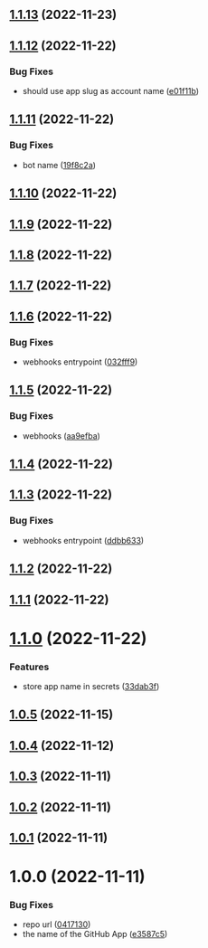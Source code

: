 ## [1.1.13](https://github.com/wow-actions/app-token/compare/v1.1.12...v1.1.13) (2022-11-23)

## [1.1.12](https://github.com/wow-actions/app-token/compare/v1.1.11...v1.1.12) (2022-11-22)


### Bug Fixes

* should use app slug as account name ([e01f11b](https://github.com/wow-actions/app-token/commit/e01f11b52eb664795b740ef8d68ff74ba7acd1c5))

## [1.1.11](https://github.com/wow-actions/app-token/compare/v1.1.10...v1.1.11) (2022-11-22)


### Bug Fixes

* bot name ([19f8c2a](https://github.com/wow-actions/app-token/commit/19f8c2ad87d8ad73ef3f6b63b5b277b47f578bd2))

## [1.1.10](https://github.com/wow-actions/app-token/compare/v1.1.9...v1.1.10) (2022-11-22)

## [1.1.9](https://github.com/wow-actions/app-token/compare/v1.1.8...v1.1.9) (2022-11-22)

## [1.1.8](https://github.com/wow-actions/app-token/compare/v1.1.7...v1.1.8) (2022-11-22)

## [1.1.7](https://github.com/wow-actions/app-token/compare/v1.1.6...v1.1.7) (2022-11-22)

## [1.1.6](https://github.com/wow-actions/app-token/compare/v1.1.5...v1.1.6) (2022-11-22)


### Bug Fixes

* webhooks entrypoint ([032fff9](https://github.com/wow-actions/app-token/commit/032fff9e900c1f02ba2176ed3d423ec561e7b596))

## [1.1.5](https://github.com/wow-actions/app-token/compare/v1.1.4...v1.1.5) (2022-11-22)


### Bug Fixes

* webhooks ([aa9efba](https://github.com/wow-actions/app-token/commit/aa9efba11e498a9e918097465a4c5c81d0d97408))

## [1.1.4](https://github.com/wow-actions/app-token/compare/v1.1.3...v1.1.4) (2022-11-22)

## [1.1.3](https://github.com/wow-actions/app-token/compare/v1.1.2...v1.1.3) (2022-11-22)


### Bug Fixes

* webhooks entrypoint ([ddbb633](https://github.com/wow-actions/app-token/commit/ddbb63394cd2759ff62555db8f49abb2d2248f64))

## [1.1.2](https://github.com/wow-actions/app-token/compare/v1.1.1...v1.1.2) (2022-11-22)

## [1.1.1](https://github.com/wow-actions/app-token/compare/v1.1.0...v1.1.1) (2022-11-22)

# [1.1.0](https://github.com/wow-actions/app-token/compare/v1.0.5...v1.1.0) (2022-11-22)


### Features

* store app name in secrets ([33dab3f](https://github.com/wow-actions/app-token/commit/33dab3ff6abce8a7aacdeca7da98c6f7b6c95719))

## [1.0.5](https://github.com/wow-actions/app-token/compare/v1.0.4...v1.0.5) (2022-11-15)

## [1.0.4](https://github.com/wow-actions/app-token/compare/v1.0.3...v1.0.4) (2022-11-12)

## [1.0.3](https://github.com/wow-actions/app-token/compare/v1.0.2...v1.0.3) (2022-11-11)

## [1.0.2](https://github.com/wow-actions/app-token/compare/v1.0.1...v1.0.2) (2022-11-11)

## [1.0.1](https://github.com/wow-actions/app-token/compare/v1.0.0...v1.0.1) (2022-11-11)

# 1.0.0 (2022-11-11)


### Bug Fixes

* repo url ([0417130](https://github.com/wow-actions/app-token/commit/041713029465b8b4f3b943525d97cd704549d290))
* the name of the GitHub App ([e3587c5](https://github.com/wow-actions/app-token/commit/e3587c5c176c7c8e1d16f65f08202364b31d12a0))
